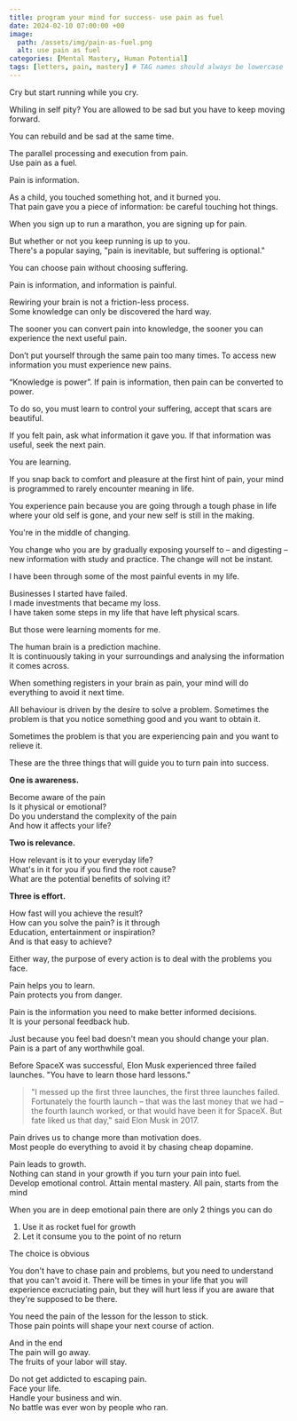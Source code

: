 ```yaml
---
title: program your mind for success- use pain as fuel
date: 2024-02-10 07:00:00 +00
image:
  path: /assets/img/pain-as-fuel.png
  alt: use pain as fuel
categories: [Mental Mastery, Human Potential]
tags: [letters, pain, mastery] # TAG names should always be lowercase
---
```


Cry but start running while you cry.

Whiling in self pity? You are allowed to be sad but you have to keep moving forward.

You can rebuild and be sad at the same time.

The parallel processing and execution from pain.  
Use pain as a fuel.

Pain is information.

As a child, you touched something hot, and it burned you.  
That pain gave you a piece of information: be careful touching hot things.

When you sign up to run a marathon, you are signing up for pain.

But whether or not you keep running is up to you.  
There's a popular saying, "pain is inevitable, but suffering is optional."

You can choose pain without choosing suffering.

Pain is information, and information is painful.

Rewiring your brain is not a friction-less process.  
Some knowledge can only be discovered the hard way.

The sooner you can convert pain into knowledge, the sooner you can experience the next useful pain.

Don’t put yourself through the same pain too many times. To access new information you must experience new pains.

“Knowledge is power”. If pain is information, then pain can be converted to power.

To do so, you must learn to control your suffering, accept that scars are beautiful.

If you felt pain, ask what information it gave you. If that information was useful, seek the next pain.

You are learning.

If you snap back to comfort and pleasure at the first hint of pain, your mind is programmed to rarely encounter meaning in life.

You experience pain because you are going through a tough phase in life where your old self is gone, and your new self is still in the making.

You're in the middle of changing.

You change who you are by gradually exposing yourself to – and digesting – new information with study and practice. The change will not be instant.

I have been through some of the most painful events in my life.

Businesses I started have failed.  
I made investments that became my loss.  
I have taken some steps in my life that have left physical scars.

But those were learning moments for me.

The human brain is a prediction machine.  
It is continuously taking in your surroundings and analysing the information it comes across.

When something registers in your brain as pain, your mind will do everything to avoid it next time.

All behaviour is driven by the desire to solve a problem. Sometimes the problem is that you notice something good and you want to obtain it.	

Sometimes the problem is that you are experiencing	pain and you want to relieve it.

These are the three things that will guide you to turn pain into success.

**One is awareness.**

Become aware of the pain  
Is it physical or emotional?  
Do you understand the complexity of the pain  
And how it affects your life?

**Two is relevance.**

How relevant is it to your everyday life?  
What's in it for you if you find the root cause?  
What are the potential benefits of solving it?

**Three is effort.**

How fast will you achieve the result?  
How can you solve the pain? is it through  
Education, entertainment or inspiration?  
And is that easy to achieve?

Either way, the purpose of every action is to deal with the problems you face.

Pain helps you to learn.  
Pain protects you from danger.

Pain is the information you need to make better informed decisions.  
It is your personal feedback hub.

Just because you feel bad doesn't mean you should change your plan.  
Pain is a part of any worthwhile goal.

Before SpaceX was successful, Elon Musk experienced three failed launches.
"You have to learn those hard lessons."

> ​"I messed up the first three launches, the first three launches failed. Fortunately the fourth launch – that was the last money that we had – the fourth launch worked, or that would have been it for SpaceX. But fate liked us that day," said Elon Musk in 2017.

Pain drives us to change more than motivation does.  
Most people do everything to avoid it by chasing cheap dopamine.

Pain leads to growth.  
Nothing can stand in your growth if you turn your pain into fuel.  
Develop emotional control. Attain mental mastery. All pain, starts from the mind

When you are in deep emotional pain there are only 2 things you can do

1. Use it as rocket fuel for growth
2. Let it consume you to the point of no return

The choice is obvious

You don't have to chase pain and problems, but you need to understand that you can't avoid it. There will be times in your life that you will experience excruciating pain, but they will hurt less if you are aware that they're supposed to be there.

You need the pain of the lesson for the lesson to stick.  
Those pain points will shape your next course of action.

And in the end  
The pain will go away.  
The fruits of your labor will stay.

Do not get addicted to escaping pain.  
Face your life.  
Handle your business and win.  
No battle was ever won by people who ran.




